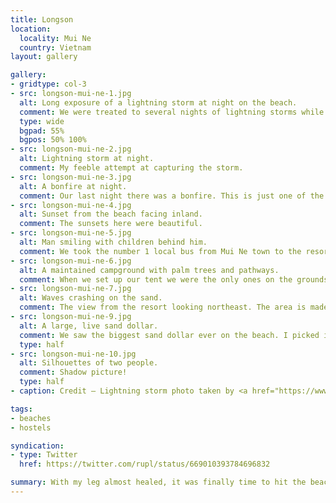 ```yaml
---
title: Longson
location:
  locality: Mui Ne
  country: Vietnam
layout: gallery

gallery:
- gridtype: col-3
- src: longson-mui-ne-1.jpg
  alt: Long exposure of a lightning storm at night on the beach.
  comment: We were treated to several nights of lightning storms while staying here. Not a single drop of rain thanks to a neat microclimate created by two nearby sand dunes that push hot air over us at night.
  type: wide
  bgpad: 55%
  bgpos: 50% 100%
- src: longson-mui-ne-2.jpg
  alt: Lightning storm at night.
  comment: My feeble attempt at capturing the storm.
- src: longson-mui-ne-3.jpg
  alt: A bonfire at night.
  comment: Our last night there was a bonfire. This is just one of the many weekly activities they have in rotation.
- src: longson-mui-ne-4.jpg
  alt: Sunset from the beach facing inland.
  comment: The sunsets here were beautiful.
- src: longson-mui-ne-5.jpg
  alt: Man smiling with children behind him.
  comment: We took the number 1 local bus from Mui Ne town to the resort. These kids had fun saying "Hello, my name is" without actually saying their names :D
- src: longson-mui-ne-6.jpg
  alt: A maintained campground with palm trees and pathways.
  comment: When we set up our tent we were the only ones on the grounds. That's because most people set their tents up directly on the beach! The only tradeoff is that your alarm clock is the sun, and there's no snooze button when it rises at 5:45.
- src: longson-mui-ne-7.jpg
  alt: Waves crashing on the sand.
  comment: The view from the resort looking northeast. The area is made up of several bays all 5-15km in length. Ours was on the bigger end.
- src: longson-mui-ne-9.jpg
  alt: A large, live sand dollar.
  comment: We saw the biggest sand dollar ever on the beach. I picked it up to take it because I was so impressed, but it was alive! We set it back down and let it go about its business.
  type: half
- src: longson-mui-ne-10.jpg
  alt: Silhouettes of two people.
  comment: Shadow picture!
  type: half
- caption: Credit — Lightning storm photo taken by <a href="https://www.facebook.com/longsonmuinebeachclub/">Hayden from Longson Mui Ne</a>

tags:
- beaches
- hostels

syndication:
- type: Twitter
  href: https://twitter.com/rupl/status/669010393784696832

summary: With my leg almost healed, it was finally time to hit the beach! We chose Mui Ne and had a great time at an awesome resort. The people there are great and the staff are dedicated to showing us how to have a good time.
---
```


